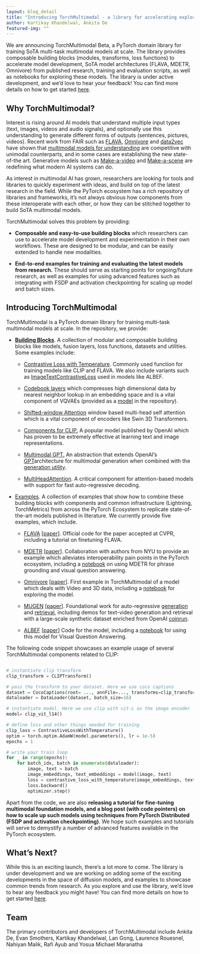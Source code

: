 ```yaml
---
layout: blog_detail
title: "Introducing TorchMultimodal - a library for accelerating exploration in Multimodal AI"
author: Kartikay Khandelwal, Ankita De
featured-img: ""
---
```


We are announcing TorchMultimodal Beta, a PyTorch domain library for training SoTA multi-task multimodal models at scale. The library provides composable building blocks (modules, transforms, loss functions) to accelerate model development, SoTA model architectures (FLAVA, MDETR, Omnivore) from published research, training and evaluation scripts, as well as notebooks for exploring these models. The library is under active development, and we’d love to hear your feedback! You can find more details on how to get started [here](https://github.com/facebookresearch/multimodal#installation).

## Why TorchMultimodal?

Interest is rising around AI models that understand multiple input types (text, images, videos and audio signals), and optionally use this understanding to generate different forms of outputs (sentences, pictures, videos). Recent work from FAIR such as [FLAVA](https://arxiv.org/abs/2112.04482), [Omnivore](https://arxiv.org/pdf/2201.08377.pdf) and [data2vec](https://arxiv.org/abs/2202.03555) have shown that [multimodal models for understanding](https://ai.facebook.com/blog/advances-in-multimodal-understanding-research-at-meta-ai/) are competitive with unimodal counterparts, and in some cases are establishing the new state-of-the art. Generative models such as [Make-a-video](https://ai.facebook.com/blog/generative-ai-text-to-video/) and [Make-a-scene](https://ai.facebook.com/blog/greater-creative-control-for-ai-image-generation/) are redefining what modern AI systems can do.

As interest in multimodal AI has grown, researchers are looking for tools and libraries to quickly experiment with ideas, and build on top of the latest research in the field. While the PyTorch ecosystem has a rich repository of libraries and frameworks, it’s not always obvious how components from these interoperate with each other, or how they can be stitched together to build SoTA multimodal models.

TorchMultimodal solves this problem by providing:

- **Composable and easy-to-use building blocks** which researchers can use to accelerate model development and experimentation in their own workflows. These are designed to be modular, and can be easily extended to handle new modalities.

- **End-to-end examples for training and evaluating the latest models from research.** These should serve as starting points for ongoing/future research, as well as examples for using advanced features such as integrating with FSDP and activation checkpointing for scaling up model and batch sizes.

## Introducing TorchMultimodal

TorchMultimodal is a PyTorch domain library for training multi-task multimodal models at scale. In the repository, we provide:

- **[Building Blocks](https://github.com/facebookresearch/multimodal/tree/main/torchmultimodal)**. A collection of modular and composable building blocks like models, fusion layers, loss functions, datasets and utilities. Some examples include:

  - [Contrastive Loss with Temperature](https://github.com/facebookresearch/multimodal/blob/4d2236877467ff8f56aa1935dd92d7782751b135/torchmultimodal/modules/losses/contrastive_loss_with_temperature.py#L145). Commonly used function for training models like CLIP and FLAVA. We also include variants such as [ImageTextContrastiveLoss](https://github.com/facebookresearch/multimodal/blob/4d2236877467ff8f56aa1935dd92d7782751b135/torchmultimodal/modules/losses/albef.py#L14) used in models like ALBEF.

  - [Codebook layers](https://github.com/facebookresearch/multimodal/blob/main/torchmultimodal/modules/layers/codebook.py#L31) which compresses high dimensional data by nearest neighbor lookup in an embedding space and is a vital component of VQVAEs (provided as a [model](https://github.com/facebookresearch/multimodal/blob/4d2236877467ff8f56aa1935dd92d7782751b135/torchmultimodal/models/vqvae.py#L26) in the repository).

  - [Shifted-window Attention](https://github.com/facebookresearch/multimodal/blob/main/torchmultimodal/modules/encoders/swin_transformer_3d_encoder.py#L76) window based multi-head self attention which is a vital component of encoders like Swin 3D Transformers.

  - [Components for CLIP.](https://github.com/facebookresearch/multimodal/tree/4d2236877467ff8f56aa1935dd92d7782751b135/torchmultimodal/models/clip) A popular model published by OpenAI which has proven to be extremely effective at learning text and image representations.

  - [Multimodal GPT.](https://github.com/facebookresearch/multimodal/blob/4d2236877467ff8f56aa1935dd92d7782751b135/torchmultimodal/models/gpt.py) An abstraction that extends OpenAI’s [GPT](https://cdn.openai.com/research-covers/language-unsupervised/language_understanding_paper.pdf)architecture for multimodal generation when combined with the [generation utility](https://github.com/facebookresearch/multimodal/blob/main/torchmultimodal/utils/generate.py#L33).

  - [MultiHeadAttention](https://github.com/facebookresearch/multimodal/blob/main/torchmultimodal/modules/layers/attention.py#L134). A critical component for attention-based models with support for fast auto-regressive decoding.

- [Examples](https://github.com/facebookresearch/multimodal/tree/main/examples). A collection of examples that show how to combine these building blocks with components and common infrastructure (Lightning, TorchMetrics) from across the PyTorch Ecosystem to replicate state-of-the-art models published in literature. We currently provide five examples, which include.

  - [FLAVA](https://arxiv.org/abs/2112.04482) \[[paper](https://arxiv.org/abs/2112.04482)\]. Official code for the paper accepted at CVPR, including a tutorial on finetuning FLAVA.

  - [MDETR](https://github.com/facebookresearch/multimodal/tree/main/examples/mdetr) \[[paper](https://arxiv.org/abs/2104.12763)\]. Collaboration with authors from NYU to provide an example which alleviates interoperability pain points in the PyTorch ecosystem, including a [notebook](https://github.com/facebookresearch/multimodal/blob/main/examples/mdetr/MDETRTutorial.ipynb) on using MDETR for phrase grounding and visual question answering.

  - [Omnivore](https://github.com/facebookresearch/multimodal/tree/main/examples/omnivore) \[[paper](https://arxiv.org/abs/2204.08058)\]. First example in TorchMultimodal of a model which deals with Video and 3D data, including a [notebook](https://github.com/facebookresearch/multimodal/blob/main/examples/omnivore/omnivore_inference_demo.ipynb) for exploring the model.

  - [MUGEN](https://github.com/facebookresearch/multimodal/tree/main/examples/mugen) \[[paper](https://arxiv.org/abs/2204.08058)\]. Foundational work for auto-regressive [generation](https://colab.research.google.com/drive/1C3ZbH_l19g_KqW3CPeX2-8Q2sOUCpmZo?usp=sharing) and [retrieval](https://colab.research.google.com/drive/1gZfz1jsy79CNCK9t2_r43yt3z7v-w4HS?usp=sharing), including demos for text-video generation and retrieval with a large-scale synthetic dataset enriched from OpenAI [coinrun](https://github.com/openai/coinrun).

  - [ALBEF](https://github.com/facebookresearch/multimodal/tree/main/examples/albef) \[[paper](https://arxiv.org/abs/2107.07651)\] Code for the model, including a [notebook](https://github.com/facebookresearch/multimodal/blob/main/examples/albef/vqa_with_albef.ipynb) for using this model for Visual Question Answering.

The following code snippet showcases an example usage of several TorchMultimodal components related to CLIP:

```python

# instantiate clip transform
clip_transform = CLIPTransform()

# pass the transform to your dataset. Here we use coco captions
dataset = CocoCaptions(root= ..., annFile=..., transforms=clip_transform)
dataloader = DataLoader(dataset, batch_size=16)

# instantiate model. Here we use clip with vit-L as the image encoder
model= clip_vit_l14()

# define loss and other things needed for training
clip_loss = ContrastiveLossWithTemperature()
optim = torch.optim.AdamW(model.parameters(), lr = 1e-5)
epochs = 1

# write your train loop
for _ in range(epochs):
	for batch_idx, batch in enumerate(dataloader):
		image, text = batch
		image_embeddings, text_embeddings = model(image, text)
		loss = contrastive_loss_with_temperature(image_embeddings, text_embeddings)
		loss.backward()
		optimizer.step()
```

Apart from the code, we are also **releasing a tutorial for fine-tuning multimodal foundation models, and a blog post (with code pointers) on how to scale up such models using techniques from PyTorch Distributed (FSDP and activation checkpointing)**. We hope such examples and tutorials will serve to demystify a number of advanced features available in the PyTorch ecosystem.

## What’s Next?

While this is an exciting launch, there’s a lot more to come. The library is under development and we are working on adding some of the exciting developments in the space of diffusion models, and examples to showcase common trends from research. As you explore and use the library, we’d love to hear any feedback you might have! You can find more details on how to get started [here](https://github.com/facebookresearch/multimodal#installation).

## Team

The primary contributors and developers of TorchMultimodal include Ankita De, Evan Smothers, Kartikay Khandelwal, Lan Gong, Laurence Rouesnel, Nahiyan Malik, Rafi Ayub and Yosua Michael Maranatha

